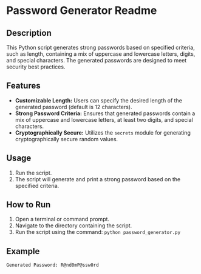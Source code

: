 # Password Generator Readme

## Description

This Python script generates strong passwords based on specified criteria, such as length, containing a mix of uppercase and lowercase letters, digits, and special characters. The generated passwords are designed to meet security best practices.

## Features

- **Customizable Length:** Users can specify the desired length of the generated password (default is 12 characters).
- **Strong Password Criteria:** Ensures that generated passwords contain a mix of uppercase and lowercase letters, at least two digits, and special characters.
- **Cryptographically Secure:** Utilizes the `secrets` module for generating cryptographically secure random values.

## Usage

1. Run the script.
2. The script will generate and print a strong password based on the specified criteria.

## How to Run

1. Open a terminal or command prompt.
2. Navigate to the directory containing the script.
3. Run the script using the command: `python password_generator.py`

## Example

```bash
Generated Password: R@nd0mP@ssw0rd
```
